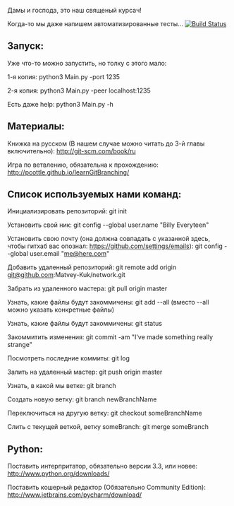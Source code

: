 Дамы и господа, это наш священый курсач!

Когда-то мы даже напишем автоматизированные тесты... [![Build Status](https://travis-ci.org/Matvey-Kuk/network.png?branch=master)](https://travis-ci.org/Matvey-Kuk/network)

Запуск:
------------
Уже что-то можно запустить, но толку с этого мало:

1-я копия: python3 Main.py -port 1235

2-я копия: python3 Main.py -peer localhost:1235

Есть даже help: python3 Main.py -h

Материалы:
------------

Книжка на русском (В нашем случае можно читать до 3-й главы включительно): http://git-scm.com/book/ru

Игра по ветвлению, обязательна к прохождению: http://pcottle.github.io/learnGitBranching/

Список используемых нами команд:
------------

Инициализировать репозиторий: git init

Установить свой ник: git config --global user.name "Billy Everyteen"

Установить свою почту (она должна совпадать с указанной здесь, чтобы гитхаб вас опознал: https://github.com/settings/emails): git config --global user.email "me@here.com"

Добавить удаленный репозиторий: git remote add origin git@github.com:Matvey-Kuk/network.git

Забрать из удаленного мастера: git pull origin master

Узнать, какие файлы будут закоммичены: git add --all (вместо --all можно указать конкретные файлы)

Узнать, какие файлы будут закоммичены: git status

Закоммитить изменения: git commit -am "I've made something really strange"

Посмотреть последние коммиты: git log

Залить на удаленный мастер: git push origin master

Узнать, в какой мы ветке: git branch

Создать новую ветку: git branch newBranchName

Переключиться на другую ветку: git checkout someBranchName

Слить с текущей веткой, ветку someBranch: git merge someBranch

Python:
------------

Поставить интерпритатор, обязательно версии 3.3, или новее: http://www.python.org/downloads/

Поставить кошерный редактор (Обязательно Community Edition): http://www.jetbrains.com/pycharm/download/